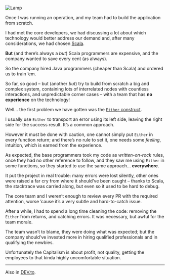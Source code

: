 ![Lamp](//cacilhas.cc/img/lamp.png)

Once I was running an operation, and my team had to build the application from scratch.

I had met the core developers, we had discussing a lot about which technology would better address our demand and, after many considerations, we had chosen [Scala](https://scala-lang.org/).

**But** (and there’s always a _but_) Scala programmers are expensive, and the company wanted to save every cent (as always).

So the company hired Java programmers (cheaper than Scala) and ordered us to train ’em.

So far, so good – but (another _but_) try to build from scratch a big and complex system, containing lots of interrelated nodes with countless interactions, and unpredictable corner cases – with a team that has **no experience** on the technology!

Well… the first problem we have gotten was the [`Either` construct](https://www.scala-lang.org/api/current/scala/util/Either.html).

I usually use `Either` to transport an error using its left side, leaving the right side for the success result. It’s a common approach.

However it must be done with caution, one cannot simply put `Either` in every function return; and there’s no rule to set it, one needs some _feeling_, intuition, which is earned from the experience.

As expected, the base programmers took my code as _written-on-rock_ rules, once they had no other reference to follow, and they saw me using `Either` in some functions, so they started to use the same approach… **everywhere**.

It put the project in real trouble: many errors were lost silently, other ones were raised a far cry from where it should’ve been caught – thanks to Scala, the stacktrace was carried along, but even so it used to be hard to debug.

The core team and I weren’t enough to review every PR with the required attention, worse ’cause it’s a very subtle and hard-to-catch issue.

After a while, I had to spend a long time cleaning the code: removing the `Either` from returns, and catching errors. It was necessary, but awful for the team morale.

The team wasn’t to blame, they were doing what was expected; but the company should’ve invested more in hiring qualified professionals and in qualifying the newbies.

Unfortunately the Capitalism is about profit, not quality, getting the employees to that kinda highly uncomfortable situation.

* * *

Also in [DEV.to](https://dev.to/cacilhas/the-either-issue-3j53).